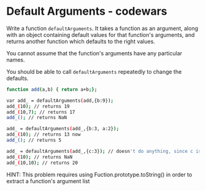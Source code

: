 # Default Arguments - codewars

Write a function `defaultArguments`. It takes a function as an argument, along with an object containing default values for that function's arguments, and returns another function which defaults to the right values.

You cannot assume that the function's arguments have any particular names.

You should be able to call `defaultArguments` repeatedly to change the defaults.

```bash
function add(a,b) { return a+b;};

var add_ = defaultArguments(add,{b:9});
add_(10); // returns 19
add_(10,7); // returns 17
add_(); // returns NaN

add_ = defaultArguments(add_,{b:3, a:2});
add_(10); // returns 13 now
add_(); // returns 5

add_ = defaultArguments(add_,{c:3}); // doesn't do anything, since c isn't an argument
add_(10); // returns NaN
add_(10,10); // returns 20
```

HINT: This problem requires using Fuction.prototype.toString() in order to extract a function's argument list
